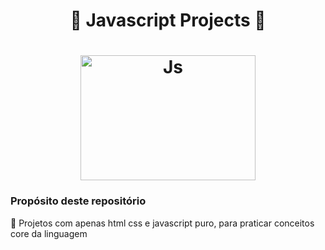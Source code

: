 <h1 align="center">
  🚀️ Javascript Projects 🚀️
</h1>

<h1 align="center">
    <img alt="Js" src="https://external-content.duckduckgo.com/iu/?u=https%3A%2F%2Fupload.wikimedia.org%2Fwikipedia%2Fcommons%2Fthumb%2F9%2F99%2FUnofficial_JavaScript_logo_2.svg%2F1200px-Unofficial_JavaScript_logo_2.svg.png&f=1&nofb=1" height="200px" width="280px"/>
    <br>
</h1>

### Propósito deste repositório

<p>🚀️ Projetos com apenas html css e javascript puro, para praticar conceitos core da linguagem</p>